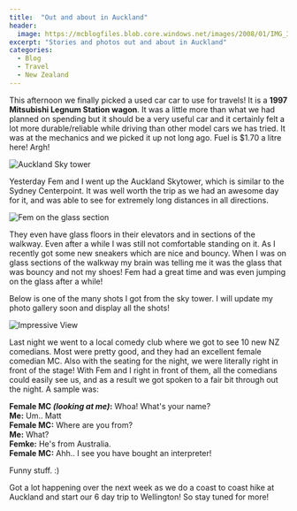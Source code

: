 ```yaml
---
title:  "Out and about in Auckland"
header:
  image: https://mcblogfiles.blob.core.windows.net/images/2008/01/IMG_3963-header.jpg
excerpt: "Stories and photos out and about in Auckland"
categories: 
  - Blog
  - Travel
  - New Zealand
---
```


This afternoon we finally picked a used car car to use for travels! It is a **1997 Mitsubishi Legnum Station wagon**. It was a little more than what we had planned on spending but it should be a very useful car and it certainly felt a lot more durable/reliable while driving than other model cars we has tried. It was at the mechanics and we picked it up not long ago. Fuel is $1.70 a litre here! Argh!

![Auckland Sky tower](https://mcblogfiles.blob.core.windows.net/images/2008/01/IMG_3950.jpg)

Yesterday Fem and I went up the Auckland Skytower, which is similar to the Sydney Centerpoint. It was well worth the trip as we had an awesome day for it, and was able to see for extremely long distances in all directions.

![Fem on the glass section](https://mcblogfiles.blob.core.windows.net/images/2008/01/IMG_3955.jpg)

They even have glass floors in their elevators and in sections of the walkway.
Even after a while I was still not comfortable standing on it. As I recently got some new sneakers which are nice and bouncy. When I was on glass sections of the walkway my brain was telling me it was the glass that was bouncy and not my shoes!
Fem had a great time and was even jumping on the glass after a while!

Below is one of the many shots I got from the sky tower. I will update my photo gallery soon and display all the shots!

![Impressive View](https://mcblogfiles.blob.core.windows.net/images/2008/01/IMG_3964.jpg)

Last night we went to a local comedy club where we got to see 10 new NZ comedians. Most were pretty good, and they had an excellent female comedian MC.
Also with the seating for the night, we were literally right in front of the stage! With Fem and I right in front of them, all the comedians could easily see us, and as a result we got spoken to a fair bit through out the night.
A sample was:

**Female MC _(looking at me)_:** Whoa! What's your name?<br/>
**Me:** Um.. Matt<br/>
**Female MC:** Where are you from?<br/>
**Me:** What?<br/>
**Femke:** He's from Australia.<br/>
**Female MC:** Ahh.. I see you have bought an interpreter!<br/>

Funny stuff. :)

Got a lot happening over the next week as we do a coast to coast hike at Auckland and start our 6 day trip to Wellington! So stay tuned for more!